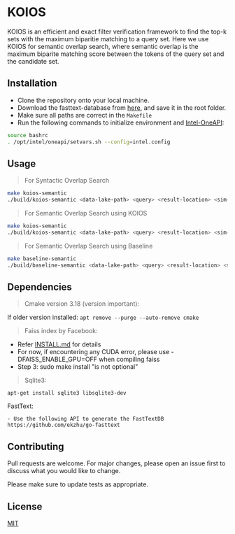 # KOIOS

KOIOS is an efficient and exact filter verification framework to find the top-k sets with the maximum biparitie matching to a query set. Here we use KOIOS for semantic overlap search, where semantic overlap is the maximum biparite matching score between the tokens of the query set and the candidate set.

## Installation
- Clone the repository onto your local machine.
- Download the fasttext-database from [here](https://rochester.box.com/s/7nsiz3eo3y6lbsx7cp22seafve9evvu3), and save it in the root folder.
- Make sure all paths are correct in the `Makefile`
- Run the following commands to initialize environment and [Intel-OneAPI](https://www.intel.com/content/www/us/en/developer/tools/oneapi/toolkits.html#gs.5sjj50):
```bash
source bashrc
. /opt/intel/oneapi/setvars.sh --config=intel.config
```

## Usage
> For Syntactic Overlap Search
```bash
make koios-semantic
./build/koios-semantic <data-lake-path> <query> <result-location> <sim-threshold> <k> <number-of-partitions> 1
```
> For Semantic Overlap Search using KOIOS
```bash
make koios-semantic
./build/koios-semantic <data-lake-path> <query> <result-location> <sim-threshold> <k> <number-of-partitions> 0
```
> For Semantic Overlap Search using Baseline
```bash
make baseline-semantic
./build/baseline-semantic <data-lake-path> <query> <result-location> <sim-threshold> <k> 
```

## Dependencies
>Cmake version 3.18 (version important):

If older version installed:
    `apt remove --purge --auto-remove cmake`

>Faiss index by Facebook:
- Refer [INSTALL.md](https://github.com/facebookresearch/faiss/blob/master/INSTALL.md) for details
- For now, if encountering any CUDA error, please use -DFAISS_ENABLE_GPU=OFF when compiling faiss
- Step 3: sudo make install "is not optional"

>Sqlite3:

`apt-get install sqlite3 libsqlite3-dev`

FastText:

	- Use the following API to generate the FastTextDB https://github.com/ekzhu/go-fasttext

## Contributing
Pull requests are welcome. For major changes, please open an issue first to discuss what you would like to change.

Please make sure to update tests as appropriate.

## License
[MIT](https://choosealicense.com/licenses/mit/)